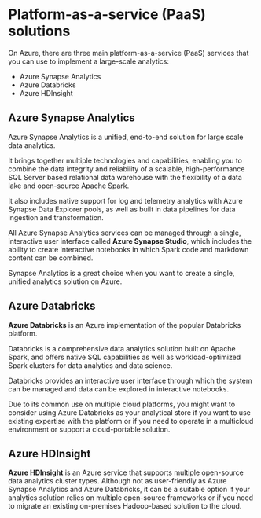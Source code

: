 # Platform-as-a-service (PaaS) solutions

On Azure, there are three main platform-as-a-service (PaaS) services that you can use to implement a large-scale analytics:
- Azure Synapse Analytics
- Azure Databricks
- Azure HDInsight

## Azure Synapse Analytics

Azure Synapse Analytics is a unified, end-to-end solution for large scale data analytics. 

It brings together multiple technologies and capabilities, enabling you to combine the data integrity and reliability of a scalable, high-performance SQL Server based relational data warehouse with the flexibility of a data lake and open-source Apache Spark.

It also includes native support for log and telemetry analytics with Azure Synapse Data Explorer pools, as well as built in data pipelines for data ingestion and transformation. 

All Azure Synapse Analytics services can be managed through a single, interactive user interface called **Azure Synapse Studio**, which includes the ability to create interactive notebooks in which Spark code and markdown content can be combined. 

Synapse Analytics is a great choice when you want to create a single, unified analytics solution on Azure.

## Azure Databricks

**Azure Databricks** is an Azure implementation of the popular Databricks platform. 

Databricks is a comprehensive data analytics solution built on Apache Spark, and offers native SQL capabilities as well as workload-optimized Spark clusters for data analytics and data science. 

Databricks provides an interactive user interface through which the system can be managed and data can be explored in interactive notebooks. 

Due to its common use on multiple cloud platforms, you might want to consider using Azure Databricks as your analytical store if you want to use existing expertise with the platform or if you need to operate in a multicloud environment or support a cloud-portable solution.

## Azure HDInsight

**Azure HDInsight** is an Azure service that supports multiple open-source data analytics cluster types. Although not as user-friendly as Azure Synapse Analytics and Azure Databricks, it can be a suitable option if your analytics solution relies on multiple open-source frameworks or if you need to migrate an existing on-premises Hadoop-based solution to the cloud.